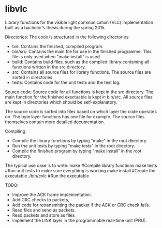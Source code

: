 # libvlc
Library functions for the visible light communication (VLC) implementation built as a bachelor's thesis during the spring 2015.

Directories:
The code is structured in the following directories:
- bin: Contains the finished, compiled program.
- bin/src: Contains the main file for use in the finished programme. This file is only used when "make install" is used.
- build: Contains build files, such as the compiled library containing all functions written in the src directory.
- src: Contains all source files for library functions. The source files are sorted in directories.
- tests: Contains code for the unit tests and the test log.

Source code:
Source code for all functions is kept in the src directory. The main function for the finished exectuable is kept in bin/src. All source files are kept in directories which should be self-explanatory.

The source code is sorted into files based on which layer the code operates on. The byte layer functions has one file for example. The source files themselves contain more detailed documentation.

Compiling:
- Compile the library functions by typing "make" in the root directory.
- Run the unit tests by typing "make tests" in the root directory.
- Compile the finished program by typing "make install" in the root directory.

The typical use case is to write:
make            #Compile library functions
make tests      #Run unit tests to make sure everything is working
make install    #Create the executable
./bin/cvlc      #Run the executable

TODO:
- Improve the ACK frame implementation.
- Add CRC checks to packets,
- Add code for retransmitting the packet if the ACK or CRC check fails.
- Read files and send as packets.
- Read packets and store as files.
- Implement the LINK layer in the programmable real-time unit (PRU).